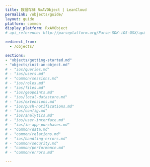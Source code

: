 ```yaml
---
title: 数据存储 RxAVObject | LeanCloud
permalink: /objects/guide/
layout: guide
platform: common
display_platform: RxAVObject
# api_reference: http://parseplatform.org/Parse-SDK-iOS-OSX/api

redirect_from:
  - /objects/

sections:
- "objects/getting-started.md"
- "objects/init-an-object.md"
# - "ios/queries.md"
# - "ios/users.md"
# - "common/sessions.md"
# - "ios/roles.md"
# - "ios/files.md"
# - "ios/geopoints.md"
# - "ios/local-datastore.md"
# - "ios/extensions.md"
# - "ios/push-notifications.md"
# - "ios/config.md"
# - "ios/analytics.md"
# - "ios/user-interface.md"
# - "ios/in-app-purchases.md"
# - "common/data.md"
# - "common/relations.md"
# - "ios/handling-errors.md"
# - "common/security.md"
# - "common/performance.md"
# - "common/errors.md"

---
```

